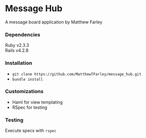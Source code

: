# Message Hub
  A message board application by Matthew Farley

### Dependencies
Ruby v2.3.3  
Rails v4.2.8

### Installation
- `git clone https://github.com/MatthewTFarley/message_hub.git`
- `bundle install`

### Customizations
* Haml for view templating
* RSpec for testing

### Testing
Execute specs with `rspec`

